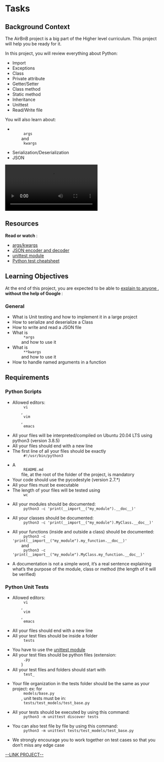 # Tasks

<html>
<div class="panel panel-default" id="project-description">
 <div class="panel-body">
  <h2>
   Background Context
  </h2>
  <p>
   The AirBnB project is a big part of the Higher level curriculum. 
This project will help you be ready for it.
  </p>
  <p>
   In this project, you will review everything about Python:
  </p>
  <ul>
   <li>
    Import
   </li>
   <li>
    Exceptions
   </li>
   <li>
    Class
   </li>
   <li>
    Private attribute
   </li>
   <li>
    Getter/Setter
   </li>
   <li>
    Class method
   </li>
   <li>
    Static method
   </li>
   <li>
    Inheritance
   </li>
   <li>
    Unittest
   </li>
   <li>
    Read/Write file
   </li>
  </ul>
  <p>
   You will also learn about:
  </p>
  <ul>
   <li>
    <code>
     args
    </code>
    and
    <code>
     kwargs
    </code>
   </li>
   <li>
    Serialization/Deserialization
   </li>
   <li>
    JSON
   </li>
  </ul>
  <video autoplay="" loop="">
   <source src="https://s3.amazonaws.com/intranet-projects-files/holbertonschool-higher-level_programming+/331/giphy.mp4" type="video/mp4"/>
  </video>
  <h2>
   Resources
  </h2>
  <p>
   <strong>
    Read or watch
   </strong>
   :
  </p>
  <ul>
   <li>
    <a href="https://yasoob.me/2013/08/04/args-and-kwargs-in-python-explained/" target="_blank" title="args/kwargs">
     args/kwargs
    </a>
   </li>
   <li>
    <a href="https://docs.python.org/3/library/json.html" target="_blank" title="JSON encoder and decoder">
     JSON encoder and decoder
    </a>
   </li>
   <li>
    <a href="https://docs.python.org/3.4/library/unittest.html#module-unittest" target="_blank" title="unittest module">
     unittest module
    </a>
   </li>
   <li>
    <a href="https://www.pythonsheets.com/notes/python-tests.html" target="_blank" title="Python test cheatsheet">
     Python test cheatsheet
    </a>
   </li>
  </ul>
  <h2>
   Learning Objectives
  </h2>
  <p>
   At the end of this project, you are expected to be able to
   <a href="https://fs.blog/feynman-learning-technique/" target="_blank" title="explain to anyone">
    explain to anyone
   </a>
   ,
   <strong>
    without the help of Google
   </strong>
   :
  </p>
  <h3>
   General
  </h3>
  <ul>
   <li>
    What is Unit testing and how to implement it in a large project
   </li>
   <li>
    How to serialize and deserialize a Class
   </li>
   <li>
    How to write and read a JSON file
   </li>
   <li>
    What is
    <code>
     *args
    </code>
    and how to use it
   </li>
   <li>
    What is
    <code>
     **kwargs
    </code>
    and how to use it
   </li>
   <li>
    How to handle named arguments in a function
   </li>
  </ul>
  <h2>
   Requirements
  </h2>
  <h3>
   Python Scripts
  </h3>
  <ul>
   <li>
    Allowed editors:
    <code>
     vi
    </code>
    ,
    <code>
     vim
    </code>
    ,
    <code>
     emacs
    </code>
   </li>
   <li>
    All your files will be interpreted/compiled on Ubuntu 20.04 LTS using python3 (version 3.8.5)
   </li>
   <li>
    All your files should end with a new line
   </li>
   <li>
    The first line of all your files should be exactly
    <code>
     #!/usr/bin/python3
    </code>
   </li>
   <li>
    A
    <code>
     README.md
    </code>
    file, at the root of the folder of the project, is mandatory
   </li>
   <li>
    Your code should use the pycodestyle (version 2.7.*)
   </li>
   <li>
    All your files must be executable
   </li>
   <li>
    The length of your files will be tested using
    <code>
     wc
    </code>
   </li>
   <li>
    All your modules should be documented:
    <code>
     python3 -c 'print(__import__("my_module").__doc__)'
    </code>
   </li>
   <li>
    All your classes should be documented:
    <code>
     python3 -c 'print(__import__("my_module").MyClass.__doc__)'
    </code>
   </li>
   <li>
    All your functions (inside and outside a class) should be documented:
    <code>
     python3 -c 'print(__import__("my_module").my_function.__doc__)'
    </code>
    and
    <code>
     python3 -c 'print(__import__("my_module").MyClass.my_function.__doc__)'
    </code>
   </li>
   <li>
    A documentation is not a simple word, it’s a real sentence explaining what’s the purpose of the module, class or method (the length of it will be verified)
   </li>
  </ul>
  <h3>
   Python Unit Tests
  </h3>
  <ul>
   <li>
    Allowed editors:
    <code>
     vi
    </code>
    ,
    <code>
     vim
    </code>
    ,
    <code>
     emacs
    </code>
   </li>
   <li>
    All your files should end with a new line
   </li>
   <li>
    All your test files should be inside a folder
    <code>
     tests
    </code>
   </li>
   <li>
    You have to use the
    <a href="https://docs.python.org/3.4/library/unittest.html#module-unittest" target="_blank" title="unittest module">
     unittest module
    </a>
   </li>
   <li>
    All your test files should be python files (extension:
    <code>
     .py
    </code>
    )
   </li>
   <li>
    All your test files and folders should start with
    <code>
     test_
    </code>
   </li>
   <li>
    Your file organization in the tests folder should be the same as your project: ex: for
    <code>
     models/base.py
    </code>
    , unit tests must be in:
    <code>
     tests/test_models/test_base.py
    </code>
   </li>
   <li>
    All your tests should be executed by using this command:
    <code>
     python3 -m unittest discover tests
    </code>
   </li>
   <li>
    You can also test file by file by using this command:
    <code>
     python3 -m unittest tests/test_models/test_base.py
    </code>
   </li>
   <li>
    We strongly encourage you to work together on test cases so that you don’t miss any edge case
   </li>
  </ul>
 </div>
</div>

[--LINK PROJECT--](https://intranet.hbtn.io/projects/2211)
</html>